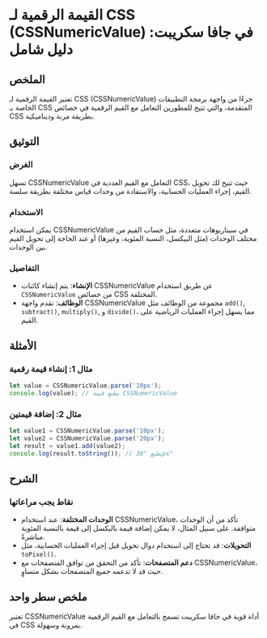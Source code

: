 <!--
Meta Description: # القيمة الرقمية لـ CSS (CSSNumericValue) في جافا سكريبت: دليل شامل ## الملخص تعتبر القيمة الرقمية لـ CSS (CSSNumericValue) جزءًا من واجهة برمجة التطب...
Meta Keywords: cssnumericvalue, css, القيم, الرقمية, استخدام
-->

# القيمة الرقمية لـ CSS (CSSNumericValue) في جافا سكريبت: دليل شامل

## الملخص
تعتبر القيمة الرقمية لـ CSS (CSSNumericValue) جزءًا من واجهة برمجة التطبيقات الخاصة بـ CSS المتقدمة، والتي تتيح للمطورين التعامل مع القيم الرقمية في خصائص CSS بطريقة مرنة وديناميكية.

## التوثيق
### الغرض
تسهل CSSNumericValue التعامل مع القيم العددية في CSS، حيث تتيح لك تحويل القيم، إجراء العمليات الحسابية، والاستفادة من وحدات قياس مختلفة بطريقة سلسة.

### الاستخدام
يمكن استخدام CSSNumericValue في سيناريوهات متعددة، مثل حساب القيم من مختلف الوحدات (مثل البيكسل، النسبة المئوية، وغيرها) أو عند الحاجة إلى تحويل القيم بين الوحدات.

### التفاصيل
- **الإنشاء**: يتم إنشاء كائنات CSSNumericValue عن طريق استخدام `CSSNumericValue` من خصائص CSS المختلفة.
- **الوظائف**: تقدم واجهة CSSNumericValue مجموعة من الوظائف مثل `add()`, `subtract()`, `multiply()`, و `divide()`، مما يسهل إجراء العمليات الرياضية على القيم.

## الأمثلة
### مثال 1: إنشاء قيمة رقمية
```javascript
let value = CSSNumericValue.parse('10px');
console.log(value); // يطبع قيمة CSSNumericValue
```

### مثال 2: إضافة قيمتين
```javascript
let value1 = CSSNumericValue.parse('10px');
let value2 = CSSNumericValue.parse('20px');
let result = value1.add(value2);
console.log(result.toString()); // يطبع "30px"
```

## الشرح
### نقاط يجب مراعاتها
- **الوحدات المختلفة**: عند استخدام CSSNumericValue، تأكد من أن الوحدات متوافقة. على سبيل المثال، لا يمكن إضافة قيمة بالبكسل إلى قيمة بالنسبة المئوية مباشرةً.
- **التحويلات**: قد تحتاج إلى استخدام دوال تحويل قبل إجراء العمليات الحسابية، مثل `toPixel()`.
- **دعم المتصفحات**: تأكد من التحقق من توافق المتصفحات مع CSSNumericValue، حيث قد لا تدعمه جميع المتصفحات بشكل متساوٍ.

## ملخص سطر واحد
تعتبر CSSNumericValue أداة قوية في جافا سكريبت تسمح بالتعامل مع القيم الرقمية في CSS بمرونة وسهولة.